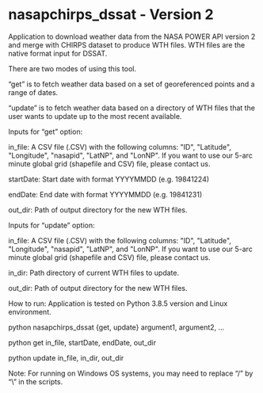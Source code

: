 # nasapchirps_dssat - Version 2
Application to download weather data from the NASA POWER API version 2 and merge with CHIRPS dataset to produce WTH files. WTH files are the native format input for DSSAT.

There are two modes of using this tool. 

“get” is to fetch weather data based on a set of georeferenced points and a range of dates.

 “update” is to fetch weather data based on a directory of WTH files that the user wants to update up to the most recent available.

Inputs for “get” option:

in_file: A CSV file (.CSV) with the following columns: "ID", "Latitude", "Longitude", "nasapid", "LatNP", and "LonNP". If you want to use our 5-arc minute global grid (shapefile and CSV) file, please contact us. 

startDate: Start date with format YYYYMMDD (e.g. 19841224)

endDate: End date with format YYYYMMDD (e.g. 19841231)

out_dir: Path of output directory for the new WTH files.

Inputs for “update” option:

in_file: A CSV file (.CSV) with the following columns: "ID", "Latitude", "Longitude", "nasapid", "LatNP", and "LonNP". If you want to use our 5-arc minute global grid (shapefile and CSV) file, please contact us.

in_dir: Path directory of current WTH files to update.

out_dir: Path of output directory for the new WTH files.

How to run: Application is tested on Python 3.8.5 version and Linux environment.

python nasapchirps_dssat {get, update} argument1, argument2, …

python get in_file, startDate, endDate, out_dir

python update in_file, in_dir, out_dir

Note: For running on Windows OS systems, you may need to replace “/” by “\\” in the scripts.
